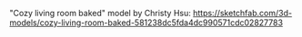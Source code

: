 "Cozy living room baked" model by Christy Hsu:
https://sketchfab.com/3d-models/cozy-living-room-baked-581238dc5fda4dc990571cdc02827783
